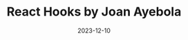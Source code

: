 ---
external: true
url: https://www.freecodecamp.org/news/react-hooks-useeffect-usestate-and-usecontext/
title: React Hooks by Joan Ayebola
description: Lorem Ipsum Description
date: 2023-12-10
---